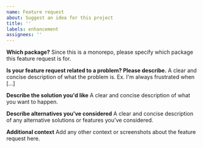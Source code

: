 ```yaml
---
name: Feature request
about: Suggest an idea for this project
title: ''
labels: enhancement
assignees: ''
---
```


**Which package?**
Since this is a monorepo, please specify which package this feature request is for.

**Is your feature request related to a problem? Please describe.**
A clear and concise description of what the problem is. Ex. I'm always frustrated when [...]

**Describe the solution you'd like**
A clear and concise description of what you want to happen.

**Describe alternatives you've considered**
A clear and concise description of any alternative solutions or features you've considered.

**Additional context**
Add any other context or screenshots about the feature request here.
